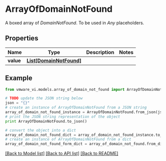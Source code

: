 # ArrayOfDomainNotFound

A boxed array of *DomainNotFound*. To be used in *Any* placeholders. 

## Properties
Name | Type | Description | Notes
------------ | ------------- | ------------- | -------------
**value** | [**List[DomainNotFound]**](DomainNotFound.md) |  | 

## Example

```python
from vmware_vi.models.array_of_domain_not_found import ArrayOfDomainNotFound

# TODO update the JSON string below
json = "{}"
# create an instance of ArrayOfDomainNotFound from a JSON string
array_of_domain_not_found_instance = ArrayOfDomainNotFound.from_json(json)
# print the JSON string representation of the object
print ArrayOfDomainNotFound.to_json()

# convert the object into a dict
array_of_domain_not_found_dict = array_of_domain_not_found_instance.to_dict()
# create an instance of ArrayOfDomainNotFound from a dict
array_of_domain_not_found_form_dict = array_of_domain_not_found.from_dict(array_of_domain_not_found_dict)
```
[[Back to Model list]](../README.md#documentation-for-models) [[Back to API list]](../README.md#documentation-for-api-endpoints) [[Back to README]](../README.md)


